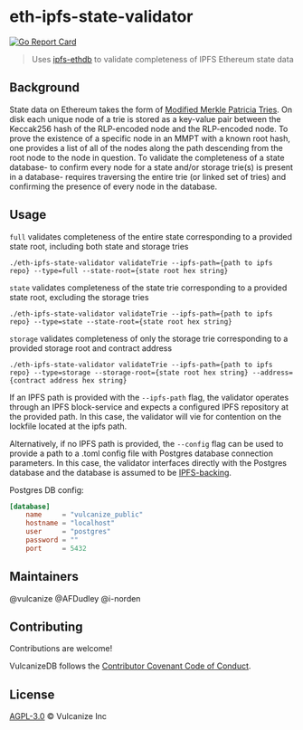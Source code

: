 # eth-ipfs-state-validator

[![Go Report Card](https://goreportcard.com/badge/github.com/vulcanize/eth-ipfs-state-validator)](https://goreportcard.com/report/github.com/vulcanize/eth-ipfs-state-validator)

> Uses [ipfs-ethdb](https://github.com/vulcanize/ipfs-ethdb/tree/master/postgres) to validate completeness of IPFS Ethereum state data

## Background

State data on Ethereum takes the form of [Modified Merkle Patricia Tries](https://eth.wiki/en/fundamentals/patricia-tree).
On disk each unique node of a trie is stored as a key-value pair between the Keccak256 hash of the RLP-encoded node and the RLP-encoded node.
To prove the existence of a specific node in an MMPT with a known root hash, one provides a list of all of the nodes along the path descending
from the root node to the node in question. To validate the completeness of a state database- to confirm every node for a state and/or storage trie(s) is present
in a database- requires traversing the entire trie (or linked set of tries) and confirming the presence of every node in the database.


## Usage


`full` validates completeness of the entire state corresponding to a provided state root, including both state and storage tries

`./eth-ipfs-state-validator validateTrie --ipfs-path={path to ipfs repo} --type=full --state-root={state root hex string}`


`state` validates completeness of the state trie corresponding to a provided state root, excluding the storage tries

`./eth-ipfs-state-validator validateTrie --ipfs-path={path to ipfs repo} --type=state --state-root={state root hex string}`


`storage` validates completeness of only the storage trie corresponding to a provided storage root and contract address

`./eth-ipfs-state-validator validateTrie --ipfs-path={path to ipfs repo} --type=storage --storage-root={state root hex string} --address={contract address hex string}`


If an IPFS path is provided with the `--ipfs-path` flag, the validator operates through an IPFS block-service and expects a configured IPFS repository at
the provided path. In this case, the validator will vie for contention on the lockfile located at the ipfs path.

Alternatively, if no IPFS path is provided, the `--config` flag can be used to provide a path to a .toml config file with
Postgres database connection parameters. In this case, the validator interfaces directly with the Postgres database and the
database is assumed to be [IPFS-backing](https://github.com/ipfs/go-ds-sql).

Postgres DB config: 

```toml
[database]
    name     = "vulcanize_public"
    hostname = "localhost"
    user     = "postgres"
    password = ""
    port     = 5432
```

## Maintainers
@vulcanize
@AFDudley
@i-norden

## Contributing
Contributions are welcome!

VulcanizeDB follows the [Contributor Covenant Code of Conduct](https://www.contributor-covenant.org/version/1/4/code-of-conduct).

## License
[AGPL-3.0](LICENSE) © Vulcanize Inc